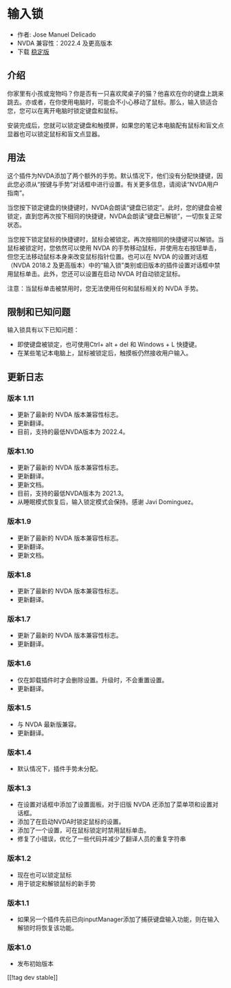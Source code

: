 # 输入锁 #

* 作者: Jose Manuel Delicado
* NVDA 兼容性：2022.4 及更高版本
* 下载 [稳定版][1]

## 介绍

你家里有小孩或宠物吗？你是否有一只喜欢爬桌子的猫？他喜欢在你的键盘上跳来跳去。亦或者，在你使用电脑时，可能会不小心移动了鼠标。那么，输入锁适合您，您可以在离开电脑时锁定键盘和鼠标。

安装完成后，您就可以锁定键盘和触摸屏，如果您的笔记本电脑配有鼠标和盲文点显器也可以锁定鼠标和盲文点显器。

## 用法

这个插件为NVDA添加了两个额外的手势。默认情况下，他们没有分配快捷键，因此您必须从“按键与手势”对话框中进行设置。有关更多信息，请阅读“NVDA用户指南”。

当您按下锁定键盘的快捷键时，NVDA会朗读“键盘已锁定”。此时，您的键盘会被锁定，直到您再次按下相同的快捷键，NVDA会朗读“键盘已解锁”，一切恢复正常状态。

当您按下锁定鼠标的快捷键时，鼠标会被锁定。再次按相同的快捷键可以解锁。当鼠标被锁定时，您依然可以使用 NVDA
的手势移动鼠标，并使用左右按钮单击，但您无法移动鼠标本身来改变鼠标指针位置。也可以在 NVDA 的设置对话框（NVDA 2018.2
及更高版本）中的“输入锁”类别或旧版本的插件设置对话框中禁用鼠标单击。此外，您还可以设置在启动 NVDA 时自动锁定鼠标。

注意：当鼠标单击被禁用时，您无法使用任何和鼠标相关的 NVDA 手势。

## 限制和已知问题

输入锁具有以下已知问题：

* 即使键盘被锁定，也可使用Ctrl+ alt + del 和 Windows + L 快捷键。
* 在某些笔记本电脑上，鼠标被锁定后，触摸板仍然接收用户输入。

## 更新日志

### 版本 1.11

* 更新了最新的 NVDA 版本兼容性标志。
* 更新翻译。
* 目前，支持的最低NVDA版本为 2022.4。

### 版本1.10

* 更新了最新的 NVDA 版本兼容性标志。
* 更新翻译。
* 更新文档。
* 目前，支持的最低NVDA版本为 2021.3。
* 从睡眠模式恢复后，输入锁定模式会保持。感谢 Javi Dominguez。

### 版本1.9

* 更新了最新的 NVDA 版本兼容性标志。
* 更新翻译。
* 更新文档。

### 版本1.8

* 更新了最新的 NVDA 版本兼容性标志。
* 更新翻译。

### 版本1.7

* 更新了最新的 NVDA 版本兼容性标志。
* 更新翻译。

### 版本1.6

* 仅在卸载插件时才会删除设置。升级时，不会重置设置。
* 更新翻译。

### 版本1.5

* 与 NVDA 最新版兼容。
* 更新翻译。

### 版本1.4

* 默认情况下，插件手势未分配。

### 版本1.3

* 在设置对话框中添加了设置面板。对于旧版 NVDA 还添加了菜单项和设置对话框。
* 添加了在启动NVDA时锁定鼠标的设置。
* 添加了一个设置，可在鼠标锁定时禁用鼠标单击。
* 修复了小错误，优化了一些代码并减少了翻译人员的重复字符串

### 版本1.2

* 现在也可以锁定鼠标
* 用于锁定和解锁鼠标的新手势

### 版本1.1

* 如果另一个插件先前已向inputManager添加了捕获键盘输入功能，则在输入解锁时将恢复该功能。

### 版本1.0

* 发布初始版本

[[!tag dev stable]]

[1]: https://addons.nvda-project.org/files/get.php?file=inputLock

